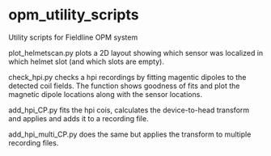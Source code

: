 # opm_utility_scripts
 Utility scripts for Fieldline OPM system

plot_helmetscan.py plots a 2D layout showing which sensor was localized in which helmet slot (and which slots are empty).

check_hpi.py checks a hpi recordings by fitting magentic dipoles to the detected coil fields. The function shows goodness of fits and plot the magnetic dipole locations along with the sensor locations. 

add_hpi_CP.py fits the hpi cois, calculates the device-to-head transform and applies and adds it to a recording file. 

add_hpi_multi_CP.py does the same but applies the transform to multiple recording files. 
